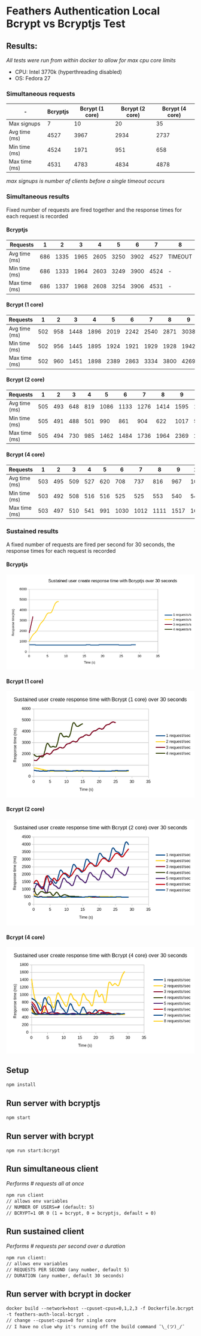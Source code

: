# Feathers Authentication Local Bcrypt vs Bcryptjs Test


## Results:
*All tests were run from within docker to allow for max cpu core limits*
- CPU: Intel 3770k (hyperthreading disabled)
- OS: Fedora 27


### Simultaneous requests
| - | Bcryptjs | Bcrypt (1 core) | Bcrypt (2 core) | Bcrypt (4 core) |
| --- | --- | --- | --- | --- |
| Max signups | 7 | 10 | 20 | 35 |
| Avg time (ms) | 4527 | 3967 | 2934 | 2737 |
| Min time (ms) | 4524 | 1971 | 951 | 658 |
| Max time (ms) | 4531 | 4783 | 4834 | 4878 |

*max signups is number of clients before a single timeout occurs*


### Simultaneous results
Fixed number of requests are fired together and the response times for each request is recorded

#### Bcryptjs
| Requests | 1 | 2 | 3 | 4 | 5 | 6 | 7 | 8 |
| --- | --- | --- | --- | --- | --- | --- | --- | --- |
| Avg time (ms) | 686 | 1335 | 1965 | 2605 | 3250 | 3902 | 4527 | TIMEOUT |
| Min time (ms) | 686 | 1333 | 1964 | 2603 | 3249 | 3900 | 4524 | - |
| Max time (ms) | 686 | 1337 | 1968 | 2608 | 3254 | 3906 | 4531 | - |

#### Bcrypt (1 core)
| Requests | 1 | 2 | 3 | 4 | 5 | 6 | 7 | 8 | 9 | 10 | 11 |
| --- | --- | --- | --- | --- | --- | --- | --- | --- | --- | --- | --- |
| Avg time (ms) | 502 | 958 | 1448 | 1896 | 2019 | 2242 | 2540 | 2871 | 3038 | 3967 | TIMEOUT |
| Min time (ms) | 502 | 956 | 1445 | 1895 | 1924 | 1921 | 1929 | 1928 | 1942 | 1971 | TIMEOUT |
| Max time (ms) | 502 | 960 | 1451 | 1898 | 2389 | 2863 | 3334 | 3800 | 4269 | 4783 | TIMEOUT |

#### Bcrypt (2 core)
| Requests | 1 | 2 | 3 | 4 | 5 | 6 | 7 | 8 | 9 | 10 | 15 | 20 | 21 |
| --- | --- | --- | --- | --- | --- | --- | --- | --- | --- | --- | --- | --- | --- |
| Avg time (ms) | 505 | 493 | 648 | 819 | 1086 | 1133 | 1276 | 1414 | 1595 | 1679 | 2314 | 2934 | TIMEOUT |
| Min time (ms) | 505 | 491 | 488 | 501 | 990 | 861 | 904 | 622 | 1017 | 592 | 569 | 951 | 1099 | 951 | 1099 |
| Max time (ms) | 505 | 494 | 730 | 985 | 1462 | 1484 | 1736 | 1964 | 2369 | 2453 | 3687 | 4834 | 4851 |

#### Bcrypt (4 core)
| Requests | 1 | 2 | 3 | 4 | 5 | 6 | 7 | 8 | 9 | 10 | 15 | 20 | 25 | 30 | 35 | 36 |
| --- | --- | --- | --- | --- | --- | --- | --- | --- | --- | --- | --- | --- | --- | --- | --- | --- |
| Avg time (ms) | 503 | 495 | 509 | 527 | 620 | 708 | 737 | 816 | 967 | 1023 | 1390 | 1689 | 2048 | 2458 | 2737 | TIMEOUT |
| Min time (ms) | 503 | 492 | 508 | 516 | 516 | 525 | 525 | 553 | 540 | 542 | 577 | 585 | 607 | 700 | 672 | 658 |
| Max time (ms) | 503 | 497 | 510 | 541 | 991 | 1030 | 1012 | 1111 | 1517 | 1626 | 2305 | 2928 | 3596 | 4252 | 4836 | 4878 |

### Sustained results
A fixed number of requests are fired per second for 30 seconds, the response times for each request is recorded

#### Bcryptjs
![Bcryptjs](charts/sustained_bcryptjs.png)

#### Bcrypt (1 core)
![Bcrypt1c](charts/sustained_bcrypt.png)

#### Bcrypt (2 core)
![Bcrypt2c](charts/sustained_bcrypt_2_core.png)

#### Bcrypt (4 core)
![Bcrypt4c](charts/sustained_bcrypt_4_core.png)

## Setup
```
npm install
```

## Run server with bcryptjs

```
npm start
```

## Run server with bcrypt

```
npm run start:bcrypt
```

## Run simultaneous client
*Performs # requests all at once*

```
npm run client
// allows env variables
// NUMBER OF USERS=# (default: 5)
// BCRYPT=1 OR 0 (1 = bcrypt, 0 = bcryptjs, default = 0)
```

## Run sustained client
*Performs # requests per second over a duration*

```
npm run client:
// allows env variables
// REQUESTS PER SECOND (any number, default 5)
// DURATION (any number, default 30 seconds)
```

## Run server with bcrypt in docker

```
docker build --network=host --cpuset-cpus=0,1,2,3 -f Dockerfile.bcrypt -t feathers-auth-local-bcrypt .
// change --cpuset-cpus=0 for single core
// I have no clue why it's running off the build command ¯\_(ツ)_/¯
```
